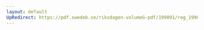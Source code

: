 ```yaml
---
layout: default
UpRedirect: https://pdf.swedeb.se/riksdagen-volumeG-pdf/199091/reg_199091/reg_199091_0908.pdf
---
```

